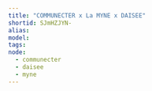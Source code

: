 ```yaml
---
title: "COMMUNECTER x La MYNE x DAISEE"
shortid: SJmHZJYN-
alias:
model:
tags:
node: 
  - communecter
  - daisee
  - myne
---
```

